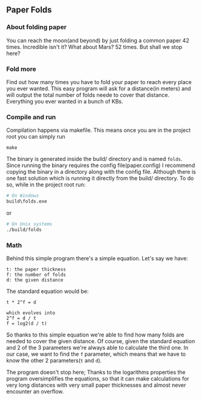 ## Paper Folds ##

### About folding paper ###

You can reach the moon(and beyond) by just folding a common paper 42 times. Incredible isn't it?
What about Mars? 52 times. But shall we stop here?

### Fold more ###

Find out how many times you have to fold your paper to reach every place you ever wanted. This easy program will ask for a distance(in meters) and will output the total number of folds neede to cover that distance. Everything you ever wanted in a bunch of KBs. 

### Compile and run ###

Compilation happens via makefile. This means once you are in the project root you can simply run
```
make
```

The binary is generated inside the build/ directory and is named `folds`. Since running the binary requires the config file(paper.config) I recommend copying the binary in a directory along with the config file. Although there is one fast solution which is running it directly from the build/ directory. To do so, while in the project root run:
```makefile
# On Windows
build\folds.exe
```
or
```bash
# On Unix systems
./build/folds
```

### Math ###

Behind this simple program there's a simple equation.
Let's say we have:
```
t: the paper thickness
f: the number of folds
d: the given distance
```
The standard equation would be:
```
t * 2^f = d

which evolves into
2^f = d / t
f = log2(d / t)
```
So thanks to this simple equation we're able to find how many folds are needed to cover the given distance. Of course, given the standard equation and 2 of the 3 parameters we're always able to calculate the third one. In our case, we want to find the `f` parameter, which means that we have to know the other 2 parameters(`t` and `d`).

The program doesn't stop here; Thanks to the logarithms properties the program oversimplifies the equations, so that it can make calculations for very long distances with very small paper thicknesses and almost never encounter an overflow.
